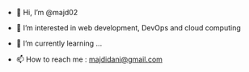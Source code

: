 - 👋 Hi, I’m @majd02
- 👀 I’m interested in web development, DevOps and cloud computing
- 🌱 I’m currently learning ...

- 📫 How to reach me : majdidani@gmail.com

<!---
majd02/majd02 is a ✨ special ✨ repository because its `README.md` (this file) appears on your GitHub profile.
You can click the Preview link to take a look at your changes.
--->

